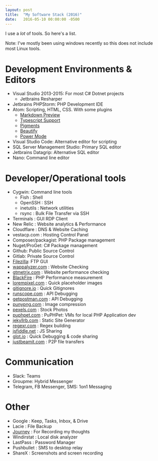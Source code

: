 ```yaml
---
layout: post
title:  "My Software Stack (2016)"
date:   2016-05-10 00:00:00 -0500
---
```


I use a *lot* of tools. So here's a list.
<!--more-->

Note: I've mostly been using windows recently so this does not include most Linux tools.

# Development Environments & Editors

- Visual Studio 2013-2015: For most C# Dotnet projects
  - Jetbrains Resharper
- Jetbrains PHPStorm: PHP Development IDE
- Atom: Scripting, HTML, CSS. With some plugins
  - [Markdown Preview](https://atom.io/packages/markdown-preview)
  - [Typescript Support](https://atom.io/packages/atom-typescript)
  - [Pigments](https://atom.io/packages/pigments)
  - [Beautify](https://atom.io/packages/atom-beautify)
  - [Power Mode](https://atom.io/packages/activate-power-mode)
- Visual Studio Code: Alternative editor for scripting
- SQL Server Management Studio: Primary SQL editor
- Jetbrains Datagrip: Alternative SQL editor
- Nano: Command line editor

# Developer/Operational tools

- Cygwin: Command line tools
  - Fish : Shell
  - OpenSSH : SSH
  - inetutils : Network utilities
  - rsync : Bulk File Transfer via SSH
- Terminals : GUI RDP Client
- New Relic : Website analytics & Performance
- Cloudflare : DNS & Website Caching
- vestacp.com : Hosting Control Panel
- Composer/packagist: PHP Package management
- Nuget/ProGet: C# Package management
- Github: Public Source Control
- Gitlab: Private Source Control
- [Filezilla](http://filezilla-project.org): FTP GUI
- [wappalyzer.com](http://wappalyzer.com) : Website Checking
- [gtmetrix.com](http://gtmetrix.com) : Website performance checking
- [BlackFire](http://blackfire.io) : PHP Performance measurement
- [lorempixel.com](http://lorempixel.com) : Quick placeholder images
- [gitignore.io](http://gitignore.io) : Quick Gitignores
- [runscope.com](http://runscope.com) : API Debugging
- [getpostman.com](http://getpostman.com) : API Debugging
- [punypng.com](http://punypng.com) : Image compression
- [pexels.com](http://pexels.com) : Stock Photos
- [puphpet.com](http://puphpet.com) : PuPHPet: VMs for local PHP Application dev
- [jekyllrb.com](http://jekyllrb.com) : Static Site Generator
- [regexr.com](http://regexr.com) : Regex building
- [jsfiddle.net](http://jsfiddle.net) : JS Sharing
- [glot.io](http://glot.io) : Quick Debugging & code sharing
- [justbeamit.com](http://justbeamit.com) : P2P file transfers

# Communication

- Slack: Teams
- Groupme: Hybrid Messenger
- Telegram, FB Messenger, SMS: 1on1 Messaging

# Other

- Google : Keep, Tasks, Inbox, & Drive
- Lacie : File Backup
- [Journey](https://www.journey.cloud/) : For Recording my thoughts
- Windirstat : Local disk analyzer
- LastPass : Password Manager
- Pushbullet : SMS to desktop relay
- ShareX : Screenshots and screen recording
